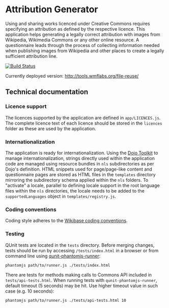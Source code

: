 # Attribution Generator

Using and sharing works licenced under Creative Commons requires specifying an attribution as defined by the respective licence. This application helps generating a legally correct attribution with images from Wikipedia, Wikimedia Commons or any other online resource.
A questionnaire leads through the process of collecting information needed when publishing images from Wikipedia and other places to create a legally sufficient attribution line.

[![Build Status](https://travis-ci.org/wmde/Lizenzverweisgenerator.svg?branch=master)](https://travis-ci.org/wmde/Lizenzverweisgenerator
)

Currently deployed version: http://tools.wmflabs.org/file-reuse/

## Technical documentation

### Licence support

The licences supported by the application are defined in <code>app/LICENCES.js</code>. The complete licence text of each licence should be stored in the <code>licences</code> folder as these are used by the application.

### Internationalization

The application is ready for internationalization. Using the [Dojo Toolkit](http://dojotoolkit.org/) to manage internationalization, strings directly used within the application code are managed using resource bundles in <code>nls</code> subdirectories as per Dojo's definition.
HTML snippets used for page/page-like content and questionnaire pages are stored as HTML files in the <code>templates</code> directory mirroring the subdirectory schema applied within the <code>nls</code> folders.
To "activate" a locale, parallel to defining locale support in the root language files within the <code>nls</code> directories, the locale needs to be added to the <code>supportedLanguages</code> object in <code>templates/registry.js</code>.

### Coding conventions

Coding style adheres to the [Wikibase coding conventions](http://www.mediawiki.org/wiki/Wikibase/Coding_conventions).

### Testing

QUnit tests are located in the <code>tests</code> directory. Before merging changes, tests should be run by accessing <code>/tests/index.html</code> in a browser or from command line using [qunit-phantomjs-runner](https://github.com/jonkemp/qunit-phantomjs-runner):
```bash
phantomjs path/to/runner.js ./tests/index.html
```

There are tests for methods making calls to Commons API included in `tests/api-tests.html`. When running tests with `qunit-phantomjs-runner`, default timeout (5 seconds) may be hit. Use higher timeout value in such case (e.g. 10 seconds):
```bash
phantomjs path/to/runner.js ./tests/api-tests.html 10
```